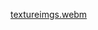 [textureimgs.webm](https://github.com/user-attachments/assets/8475e461-109a-4ddd-95f2-26c478ef84e7)
